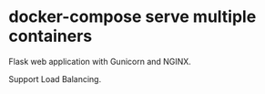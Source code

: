 # docker-compose serve multiple containers

Flask web application with Gunicorn and NGINX.

Support Load Balancing.

